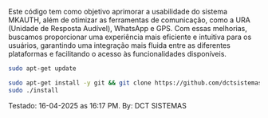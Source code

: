 Este código tem como objetivo aprimorar a usabilidade do sistema MKAUTH, além de otimizar as ferramentas de comunicação, como a URA (Unidade de Resposta Audível), WhatsApp e GPS. Com essas melhorias, buscamos proporcionar uma experiência mais eficiente e intuitiva para os usuários, garantindo uma integração mais fluida entre as diferentes plataformas e facilitando o acesso às funcionalidades disponíveis.

```bash
sudo apt-get update

sudo apt-get install -y git && git clone https://github.com/dctsistemas/DCT-TO-MKAUTK.git && sudo chmod -R 777 DCT-TO-MKAUTK && cd DCT-TO-MKAUTK
sudo ./install

```

Testado: 16-04-2025 as 16:17 PM. By: DCT SISTEMAS 
